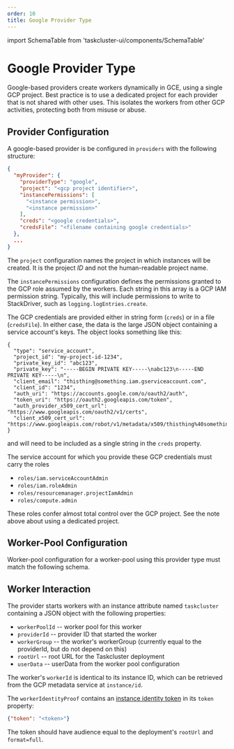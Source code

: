 ```yaml
---
order: 10
title: Google Provider Type
---
```

import SchemaTable from 'taskcluster-ui/components/SchemaTable'

# Google Provider Type

Google-based providers create workers dynamically in GCE, using a single GCP project.
Best practice is to use a dedicated project for each provider that is not shared with other uses.
This isolates the workers from other GCP activities, protecting both from misuse or abuse.

## Provider Configuration

A google-based provider is be configured in `providers` with the following structure:

```json
{
  "myProvider": {
    "providerType": "google",
    "project": "<gcp project identifier>",
    "instancePermissions": [
      "<instance permission>",
      "<instance permission>"
    ],
    "creds": "<google credentials>",
    "credsFile": "<filename containing google credentials>"
  },
  ...
}
```

The `project` configuration names the project in which instances will be created.
It is the project *ID* and not the human-readable project name.

The `instancePermissions` configuration defines the permissions granted to the GCP role assumed by the workers.
Each string in this array is a GCP IAM permission string.
Typically, this will include permissions to write to StackDriver, such as `logging.logEntries.create`.

The GCP credentials are provided either in string form (`creds`) or in a file (`credsFile`).
In either case, the data is the large JSON object containing a service account's keys. The object looks something like this:

```
{
  "type": "service_account",
  "project_id": "my-project-id-1234",
  "private_key_id": "abc123",
  "private_key": "-----BEGIN PRIVATE KEY-----\nabc123\n-----END PRIVATE KEY-----\n",
  "client_email": "thisthing@something.iam.gserviceaccount.com",
  "client_id": "1234",
  "auth_uri": "https://accounts.google.com/o/oauth2/auth",
  "token_uri": "https://oauth2.googleapis.com/token",
  "auth_provider_x509_cert_url": "https://www.googleapis.com/oauth2/v1/certs",
  "client_x509_cert_url": "https://www.googleapis.com/robot/v1/metadata/x509/thisthing%40something.iam.gserviceaccount.com"
}
```
and will need to be included as a single string in the `creds` property.

The service account for which you provide these GCP credentials must carry the roles

* `roles/iam.serviceAccountAdmin`
* `roles/iam.roleAdmin`
* `roles/resourcemanager.projectIamAdmin`
* `roles/compute.admin`

These roles confer almost total control over the GCP project.
See the note above about using a dedicated project.

## Worker-Pool Configuration

Worker-pool configuration for a worker-pool using this provider type must match the following schema.

<SchemaTable schema="/schemas/worker-manager/v1/config-google.json" />

## Worker Interaction

The provider starts workers with an instance attribute named `taskcluster` containing a JSON object with the following properties:

* `workerPoolId` -- worker pool for this worker
* `providerId` -- provider ID that started the worker
* `workerGroup` -- the worker's workerGroup (currently equal to the providerId, but do not depend on this)
* `rootUrl` -- root URL for the Taskcluster deployment
* `userData` -- userData from the worker pool configuration

The worker's `workerId` is identical to its instance ID, which can be retrieved from the GCP metadata service at `instance/id`.

The `workerIdentityProof` contains an [instance identity token](https://cloud.google.com/compute/docs/instances/verifying-instance-identity) in its `token` property:

```json
{"token": "<token>"}
```

The token should have audience equal to the deployment's `rootUrl` and `format=full`.
